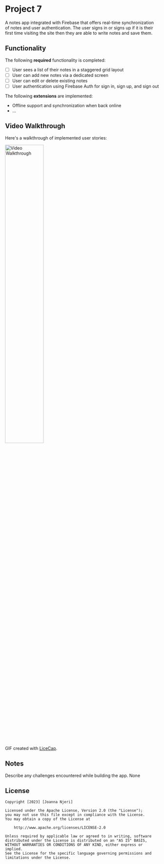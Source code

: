 # Project 7

A notes app  integrated with Firebase that offers real-time synchronization of notes and
user authentication. The user signs in or signs up if it is their first time visiting the site 
then they are able to write notes and save them. 

## Functionality 

The following **required** functionality is completed:

* [ ] User sees a list of their notes in a staggered grid layout
* [ ] User can add new notes via a dedicated screen
* [ ] User can edit or delete existing notes
* [ ] User authentication using Firebase Auth for sign in, sign up, and sign out

The following **extensions** are implemented:

* Offline support and synchronization when back online
* ...

## Video Walkthrough

Here's a walkthrough of implemented user stories:

<img src='walkthrough.gif' title='Video Walkthrough' width='50%' alt='Video Walkthrough' />

GIF created with [LiceCap](http://www.cockos.com/licecap/).

## Notes

Describe any challenges encountered while building the app.
None

## License

    Copyright [2023] [Joanna Njeri]

    Licensed under the Apache License, Version 2.0 (the "License");
    you may not use this file except in compliance with the License.
    You may obtain a copy of the License at

        http://www.apache.org/licenses/LICENSE-2.0

    Unless required by applicable law or agreed to in writing, software
    distributed under the License is distributed on an "AS IS" BASIS,
    WITHOUT WARRANTIES OR CONDITIONS OF ANY KIND, either express or implied.
    See the License for the specific language governing permissions and
    limitations under the License.
